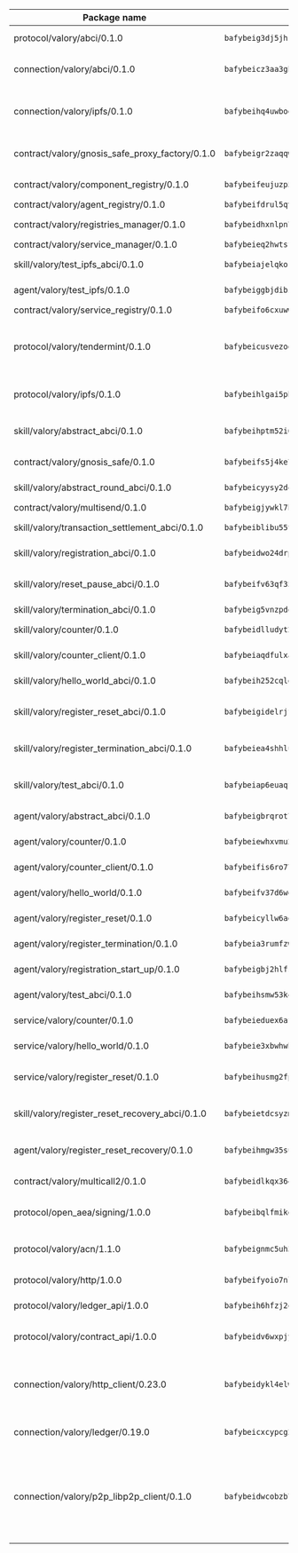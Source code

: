 | Package name                                                  | Package hash                                                  | Description                                                                                                                |
| ------------------------------------------------------------- | ------------------------------------------------------------- | -------------------------------------------------------------------------------------------------------------------------- |
| protocol/valory/abci/0.1.0                                    | `bafybeig3dj5jhsowlvg3t73kgobf6xn4nka7rkttakdb2gwsg5bp7rt7q4` | A protocol for ABCI requests and responses.                                                                                |
| connection/valory/abci/0.1.0                                  | `bafybeicz3aa3gh7jtdfz72gmo42fev56oh7okbmvqachsc4qe7okfbikvm` | connection to wrap communication with an ABCI server.                                                                      |
| connection/valory/ipfs/0.1.0                                  | `bafybeihq4uwboe5pcd3n6i75jghsxp5ta6hb6v75qxco2zof36goia3bc4` | A connection responsible for uploading and downloading files from IPFS.                                                    |
| contract/valory/gnosis_safe_proxy_factory/0.1.0               | `bafybeigr2zaqqwm557bzi57gxvwhvjfpdlotf5jw5nye677vvd636d6ski` | Gnosis Safe proxy factory (GnosisSafeProxyFactory) contract                                                                |
| contract/valory/component_registry/0.1.0                      | `bafybeifeujuzp56zzdhyvxitnaakqetcqhbqr2x6jxnhj7ahzm7pb2y7uy` | Component registry contract                                                                                                |
| contract/valory/agent_registry/0.1.0                          | `bafybeifdrul5qvk5hj4ggy63ff3smt6wc4c67srnqxxfpbz3jsgbpuavgy` | Agent registry contract                                                                                                    |
| contract/valory/registries_manager/0.1.0                      | `bafybeidhxnlpn7slku4swdeq4iw73b67tm4utlux7i7hdnhg6w7fxylylq` | Registries Manager contract                                                                                                |
| contract/valory/service_manager/0.1.0                         | `bafybeieq2hwtsf7pjyt4bv75tkluhunammvoannzrwhnbl3oc2felg4adi` | Service Manager contract                                                                                                   |
| skill/valory/test_ipfs_abci/0.1.0                             | `bafybeiajelqkokxezahrhni2sl4eijvjxvgz4mppbhs6lxlmrq56zi5ose` | IPFS e2e testing application.                                                                                              |
| agent/valory/test_ipfs/0.1.0                                  | `bafybeiggbjdibzyawryq3unehh5xmz7qqz42oegaxft3osgiqlpxdqcqoq` | Agent for testing the ABCI connection.                                                                                     |
| contract/valory/service_registry/0.1.0                        | `bafybeifo6cxuwwngj2eaq2lo6v5wp6u6jmravfy3dnjisauy5cenbenxby` | Service Registry contract                                                                                                  |
| protocol/valory/tendermint/0.1.0                              | `bafybeicusvezoqlmyt6iqomcbwaz3xkhk2qf3d56q5zprmj3xdxfy64k54` | A protocol for communication between two AEAs to share tendermint configuration details.                                   |
| protocol/valory/ipfs/0.1.0                                    | `bafybeihlgai5pbmkb6mjhvgy4gkql5uvpwvxbpdowczgz4ovxat6vajrq4` | A protocol specification for IPFS requests and responses.                                                                  |
| skill/valory/abstract_abci/0.1.0                              | `bafybeihptm52i65g4tunojltv4nya4m34n6tqxjx4qqf6lv54myje35ovi` | The abci skill provides a template of an ABCI application.                                                                 |
| contract/valory/gnosis_safe/0.1.0                             | `bafybeifs5j4ke7xqrakxpst42olwdxrvmcojtd2drts3h6l3wzpvvklxnq` | Gnosis Safe (GnosisSafeL2) contract                                                                                        |
| skill/valory/abstract_round_abci/0.1.0                        | `bafybeicyysy2d46ckt3cske4rjsa4ltmovlamq63xjtfnptgeo77kz6amy` | abstract round-based ABCI application                                                                                      |
| contract/valory/multisend/0.1.0                               | `bafybeigjywkl7hydjsrkogob3xebj2ifhqwmfhhxoeyrndzhhxi5u6amey` | MultiSend contract                                                                                                         |
| skill/valory/transaction_settlement_abci/0.1.0                | `bafybeiblibu55ttp3pe7vrc5qpwfoip7h6wmmhafae3qhabpti3deeix3e` | ABCI application for transaction settlement.                                                                               |
| skill/valory/registration_abci/0.1.0                          | `bafybeidwo24drps5r5tpkjud6go6vbtc3zk2mcoqjuz75rmlpxqpv7skxm` | ABCI application for common apps.                                                                                          |
| skill/valory/reset_pause_abci/0.1.0                           | `bafybeifv63qf35ktxbga3mcaw66ui6zizvi26jde5imgzdxr2y77q75xrq` | ABCI application for resetting and pausing app executions.                                                                 |
| skill/valory/termination_abci/0.1.0                           | `bafybeig5vnzpdqc2shtx2o6mkjo7tufzlb6uclljesdnxs2ah33fuzyswi` | Termination skill.                                                                                                         |
| skill/valory/counter/0.1.0                                    | `bafybeidlludyt22rbdgziutcusvdagtww5jhtwjmzjxhfwsx7halzbjbvu` | The ABCI Counter application example.                                                                                      |
| skill/valory/counter_client/0.1.0                             | `bafybeiaqdfulxamdshw7fykfkqvkpvjb5bnmhv7ffrjiwdi4ktiulklx6q` | A client for the ABCI counter application.                                                                                 |
| skill/valory/hello_world_abci/0.1.0                           | `bafybeih252cqlqie3ci5mzdo2gdezrgyzewlfrqd7ocqiwd6uamahtkybu` | Hello World ABCI application.                                                                                              |
| skill/valory/register_reset_abci/0.1.0                        | `bafybeigidelrjftjeofkmgj2qdckps6sbnixq7brefg52oy7zb5ty2f5lm` | ABCI application for dummy skill that registers and resets                                                                 |
| skill/valory/register_termination_abci/0.1.0                  | `bafybeiea4shhluygyvi6xda57qzsqolvxvyzrts7fsv5irpk54nnc5wtsy` | ABCI application for dummy skill that registers and resets                                                                 |
| skill/valory/test_abci/0.1.0                                  | `bafybeiap6euaqfszciggvrwtoixlchaadxtn7htosnoof7jreijdzplcri` | ABCI application for testing the ABCI connection.                                                                          |
| agent/valory/abstract_abci/0.1.0                              | `bafybeigbrqrot7hhxdxwracvrjs4xxhdjro2qq72i3xoz6sgpcrbqaxq6a` | The abstract ABCI AEA - for testing purposes only.                                                                         |
| agent/valory/counter/0.1.0                                    | `bafybeiewhxvmu2hozw7gcibkmhbcvm6fmblzphrekyv3edy7br2lutjps4` | The ABCI Counter example as an AEA                                                                                         |
| agent/valory/counter_client/0.1.0                             | `bafybeifis6ro77tt5waflqstljfmyy5rg3w6sjg3jweonh2mchzig7jp3i` | The ABCI Counter example as an AEA                                                                                         |
| agent/valory/hello_world/0.1.0                                | `bafybeifv37d6wennra3et5zqrpofmuc2dx2zvdxtfepwmjcf25tsnpnjye` | Hello World ABCI example.                                                                                                  |
| agent/valory/register_reset/0.1.0                             | `bafybeicyllw6aexpfbosygtxsnpogmvylv3yrpqzqn73m3rf52abarklue` | Register reset to replicate Tendermint issue.                                                                              |
| agent/valory/register_termination/0.1.0                       | `bafybeia3rumfzwytukdsizweh7edzq3iky7wgbdslg32ukghdzx7mratmy` | Register terminate to test the termination feature.                                                                        |
| agent/valory/registration_start_up/0.1.0                      | `bafybeigbj2hlfsuorgrbhrxaczmzjhzxfxm5uasrnenp35h3ze4cmofesi` | Registration start-up ABCI example.                                                                                        |
| agent/valory/test_abci/0.1.0                                  | `bafybeihsmw53k4s54mcvedfk66gdpwcn37qo2qlzw36jvvkqqz6hzytuda` | Agent for testing the ABCI connection.                                                                                     |
| service/valory/counter/0.1.0                                  | `bafybeieduex6afijcxzl6sfafr32qbx4j3dcfshyh7ihc35zgvxxj4me4y` | A set of agents incrementing a counter                                                                                     |
| service/valory/hello_world/0.1.0                              | `bafybeie3xbwhwhwd4esnvzv3lkzyjac3tdoc35zvb3rhi7pwofyzdrlpkm` | A simple demonstration of a simple ABCI application                                                                        |
| service/valory/register_reset/0.1.0                           | `bafybeihusmg2fpxzrdjwnwonx7ry5w5ymya72kcno7aipdfnwclwovjv7u` | Test and debug tendermint reset mechanism.                                                                                 |
| skill/valory/register_reset_recovery_abci/0.1.0               | `bafybeietdcsyzmsbesm7z2gk62rnspuifsyjevbhwcwjveir6yi4lrb7va` | ABCI application for dummy skill that registers and resets                                                                 |
| agent/valory/register_reset_recovery/0.1.0                    | `bafybeihmgw35suwwsbtqeahxvcgpnroy5g2hyajaeip37kkfkcgqbxzq6m` | Agent to showcase hard reset as a recovery mechanism.                                                                      |
| contract/valory/multicall2/0.1.0                              | `bafybeidlkqx364jhqjh7wrdkc554tvdwvag3jwv2lpciqtzj3n5ltrzb2a` | The MakerDAO multicall2 contract.                                                                                          |
| protocol/open_aea/signing/1.0.0                               | `bafybeibqlfmikg5hk4phzak6gqzhpkt6akckx7xppbp53mvwt6r73h7tk4` | A protocol for communication between skills and decision maker.                                                            |
| protocol/valory/acn/1.1.0                                     | `bafybeignmc5uh3vgpuckljcj2tgg7hdqyytkm6m5b6v6mxtazdcvubibva` | The protocol used for envelope delivery on the ACN.                                                                        |
| protocol/valory/http/1.0.0                                    | `bafybeifyoio7nlh5zzyn5yz7krkou56l22to3cwg7gw5v5o3vxwklibhty` | A protocol for HTTP requests and responses.                                                                                |
| protocol/valory/ledger_api/1.0.0                              | `bafybeih6hfzj2obw5oajnt6ng6355edgvi5ngoaub44vpuszqoplfvyaom` | A protocol for ledger APIs requests and responses.                                                                         |
| protocol/valory/contract_api/1.0.0                            | `bafybeidv6wxpjyb2sdyibnmmum45et4zcla6tl63bnol6ztyoqvpl4spmy` | A protocol for contract APIs requests and responses.                                                                       |
| connection/valory/http_client/0.23.0                          | `bafybeidykl4elwbcjkqn32wt5h4h7tlpeqovrcq3c5bcplt6nhpznhgczi` | The HTTP_client connection that wraps a web-based client connecting to a RESTful API specification.                        |
| connection/valory/ledger/0.19.0                               | `bafybeicxcypcg2lxmtktbmuhqcyluzmasfsdeljyk2pvaabzc3h2jmcsui` | A connection to interact with any ledger API and contract API.                                                             |
| connection/valory/p2p_libp2p_client/0.1.0                     | `bafybeidwcobzb7ut3efegoedad7jfckvt2n6prcmd4g7xnkm6hp6aafrva` | The libp2p client connection implements a tcp connection to a running libp2p node as a traffic delegate to send/receive envelopes to/from agents in the DHT. |
